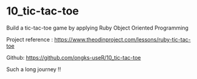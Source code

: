 # 10_tic-tac-toe
Build a tic-tac-toe game by applying Ruby Object Oriented Programming

Project reference : https://www.theodinproject.com/lessons/ruby-tic-tac-toe

Github: https://github.com/ongks-useR/10_tic-tac-toe

Such a long journey !!
